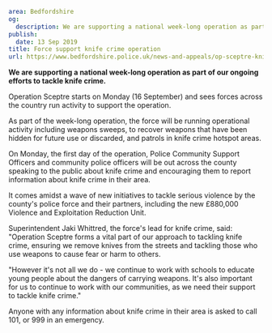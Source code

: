 ```yaml
area: Bedfordshire
og:
  description: We are supporting a national week-long operation as part of our ongoing efforts to tackle knife crime.
publish:
  date: 13 Sep 2019
title: Force support knife crime operation
url: https://www.bedfordshire.police.uk/news-and-appeals/op-sceptre-knives-sept2019
```

**We are supporting a national week-long operation as part of our ongoing efforts to tackle knife crime.**

Operation Sceptre starts on Monday (16 September) and sees forces across the country run activity to support the operation.

As part of the week-long operation, the force will be running operational activity including weapons sweeps, to recover weapons that have been hidden for future use or discarded, and patrols in knife crime hotspot areas.

On Monday, the first day of the operation, Police Community Support Officers and community police officers will be out across the county speaking to the public about knife crime and encouraging them to report information about knife crime in their area.

It comes amidst a wave of new initiatives to tackle serious violence by the county's police force and their partners, including the new £880,000 Violence and Exploitation Reduction Unit.

Superintendent Jaki Whittred, the force's lead for knife crime, said: "Operation Sceptre forms a vital part of our approach to tackling knife crime, ensuring we remove knives from the streets and tackling those who use weapons to cause fear or harm to others.

"However it's not all we do - we continue to work with schools to educate young people about the dangers of carrying weapons. It's also important for us to continue to work with our communities, as we need their support to tackle knife crime."

Anyone with any information about knife crime in their area is asked to call 101, or 999 in an emergency.
